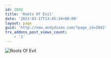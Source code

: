 ```yaml
---
id: 2842
title: 'Roots Of Evil'
date: '2023-03-17T13:45:34+00:00'
layout: page
guid: 'http://new.andydixon.com/?page_id=2842'
trx_addons_post_views_count:
    - '1'
---
```


![Roots Of Evil](https://i0.wp.com/assets.g8x2.ldn.idrivee2-23.com/posters/Roots%20Of%20Evil%2001.jpg?w=1200&ssl=1 "Roots Of Evil")